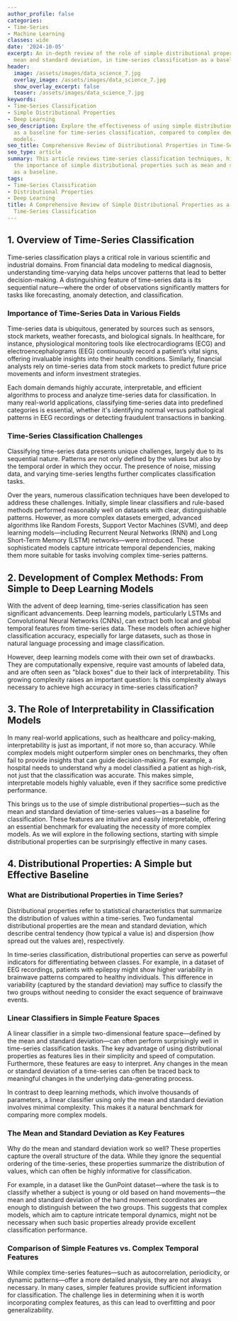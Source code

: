 ```yaml
---
author_profile: false
categories:
- Time-Series
- Machine Learning
classes: wide
date: '2024-10-05'
excerpt: An in-depth review of the role of simple distributional properties, like
  mean and standard deviation, in time-series classification as a baseline approach.
header:
  image: /assets/images/data_science_7.jpg
  overlay_image: /assets/images/data_science_7.jpg
  show_overlay_excerpt: false
  teaser: /assets/images/data_science_7.jpg
keywords:
- Time-Series Classification
- Simple Distributional Properties
- Deep Learning
seo_description: Explore the effectiveness of using simple distributional properties
  as a baseline for time-series classification, compared to complex deep learning
  models.
seo_title: Comprehensive Review of Distributional Properties in Time-Series Classification
seo_type: article
summary: This article reviews time-series classification techniques, highlighting
  the importance of simple distributional properties such as mean and standard deviation
  as a baseline.
tags:
- Time-Series Classification
- Distributional Properties
- Deep Learning
title: A Comprehensive Review of Simple Distributional Properties as a Baseline for
  Time-Series Classification
---
```


## 1. Overview of Time-Series Classification

Time-series classification plays a critical role in various scientific and industrial domains. From financial data modeling to medical diagnosis, understanding time-varying data helps uncover patterns that lead to better decision-making. A distinguishing feature of time-series data is its sequential nature—where the order of observations significantly matters for tasks like forecasting, anomaly detection, and classification.

### Importance of Time-Series Data in Various Fields

Time-series data is ubiquitous, generated by sources such as sensors, stock markets, weather forecasts, and biological signals. In healthcare, for instance, physiological monitoring tools like electrocardiograms (ECG) and electroencephalograms (EEG) continuously record a patient’s vital signs, offering invaluable insights into their health conditions. Similarly, financial analysts rely on time-series data from stock markets to predict future price movements and inform investment strategies.

Each domain demands highly accurate, interpretable, and efficient algorithms to process and analyze time-series data for classification. In many real-world applications, classifying time-series data into predefined categories is essential, whether it's identifying normal versus pathological patterns in EEG recordings or detecting fraudulent transactions in banking.

### Time-Series Classification Challenges

Classifying time-series data presents unique challenges, largely due to its sequential nature. Patterns are not only defined by the values but also by the temporal order in which they occur. The presence of noise, missing data, and varying time-series lengths further complicates classification tasks.

Over the years, numerous classification techniques have been developed to address these challenges. Initially, simple linear classifiers and rule-based methods performed reasonably well on datasets with clear, distinguishable patterns. However, as more complex datasets emerged, advanced algorithms like Random Forests, Support Vector Machines (SVM), and deep learning models—including Recurrent Neural Networks (RNN) and Long Short-Term Memory (LSTM) networks—were introduced. These sophisticated models capture intricate temporal dependencies, making them more suitable for tasks involving complex time-series patterns.

## 2. Development of Complex Methods: From Simple to Deep Learning Models

With the advent of deep learning, time-series classification has seen significant advancements. Deep learning models, particularly LSTMs and Convolutional Neural Networks (CNNs), can extract both local and global temporal features from time-series data. These models often achieve higher classification accuracy, especially for large datasets, such as those in natural language processing and image classification.

However, deep learning models come with their own set of drawbacks. They are computationally expensive, require vast amounts of labeled data, and are often seen as "black boxes" due to their lack of interpretability. This growing complexity raises an important question: Is this complexity always necessary to achieve high accuracy in time-series classification?

## 3. The Role of Interpretability in Classification Models

In many real-world applications, such as healthcare and policy-making, interpretability is just as important, if not more so, than accuracy. While complex models might outperform simpler ones on benchmarks, they often fail to provide insights that can guide decision-making. For example, a hospital needs to understand why a model classified a patient as high-risk, not just that the classification was accurate. This makes simple, interpretable models highly valuable, even if they sacrifice some predictive performance.

This brings us to the use of simple distributional properties—such as the mean and standard deviation of time-series values—as a baseline for classification. These features are intuitive and easily interpretable, offering an essential benchmark for evaluating the necessity of more complex models. As we will explore in the following sections, starting with simple distributional properties can be surprisingly effective in many cases.

## 4. Distributional Properties: A Simple but Effective Baseline

### What are Distributional Properties in Time Series?

Distributional properties refer to statistical characteristics that summarize the distribution of values within a time-series. Two fundamental distributional properties are the mean and standard deviation, which describe central tendency (how typical a value is) and dispersion (how spread out the values are), respectively.

In time-series classification, distributional properties can serve as powerful indicators for differentiating between classes. For example, in a dataset of EEG recordings, patients with epilepsy might show higher variability in brainwave patterns compared to healthy individuals. This difference in variability (captured by the standard deviation) may suffice to classify the two groups without needing to consider the exact sequence of brainwave events.

### Linear Classifiers in Simple Feature Spaces

A linear classifier in a simple two-dimensional feature space—defined by the mean and standard deviation—can often perform surprisingly well in time-series classification tasks. The key advantage of using distributional properties as features lies in their simplicity and speed of computation. Furthermore, these features are easy to interpret. Any changes in the mean or standard deviation of a time-series can often be traced back to meaningful changes in the underlying data-generating process.

In contrast to deep learning methods, which involve thousands of parameters, a linear classifier using only the mean and standard deviation involves minimal complexity. This makes it a natural benchmark for comparing more complex models.

### The Mean and Standard Deviation as Key Features

Why do the mean and standard deviation work so well? These properties capture the overall structure of the data. While they ignore the sequential ordering of the time-series, these properties summarize the distribution of values, which can often be highly informative for classification.

For example, in a dataset like the GunPoint dataset—where the task is to classify whether a subject is young or old based on hand movements—the mean and standard deviation of the hand movement coordinates are enough to distinguish between the two groups. This suggests that complex models, which aim to capture intricate temporal dynamics, might not be necessary when such basic properties already provide excellent classification performance.

### Comparison of Simple Features vs. Complex Temporal Features

While complex time-series features—such as autocorrelation, periodicity, or dynamic patterns—offer a more detailed analysis, they are not always necessary. In many cases, simpler features provide sufficient information for classification. The challenge lies in determining when it is worth incorporating complex features, as this can lead to overfitting and poor generalizability.
